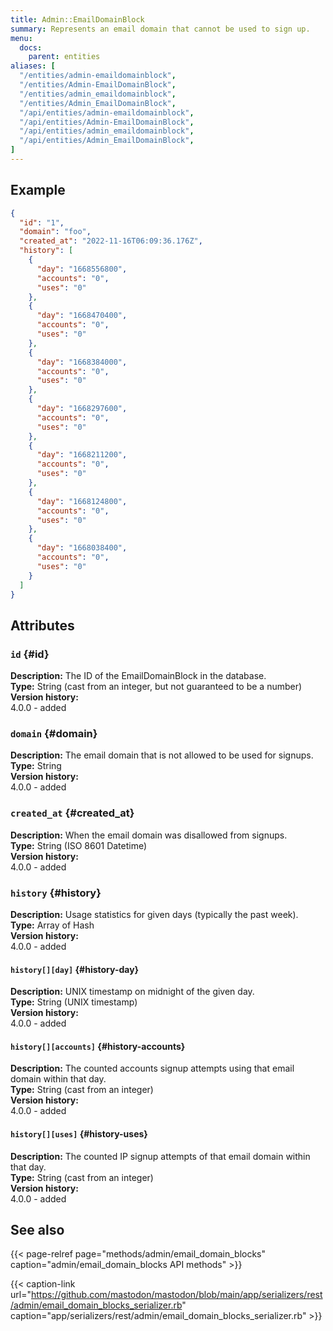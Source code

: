 ```yaml
---
title: Admin::EmailDomainBlock
summary: Represents an email domain that cannot be used to sign up.
menu:
  docs:
    parent: entities
aliases: [
  "/entities/admin-emaildomainblock",
  "/entities/Admin-EmailDomainBlock",
  "/entities/admin_emaildomainblock",
  "/entities/Admin_EmailDomainBlock",
  "/api/entities/admin-emaildomainblock",
  "/api/entities/Admin-EmailDomainBlock",
  "/api/entities/admin_emaildomainblock",
  "/api/entities/Admin_EmailDomainBlock",
]
---
```


## Example

```json
{
  "id": "1",
  "domain": "foo",
  "created_at": "2022-11-16T06:09:36.176Z",
  "history": [
    {
      "day": "1668556800",
      "accounts": "0",
      "uses": "0"
    },
    {
      "day": "1668470400",
      "accounts": "0",
      "uses": "0"
    },
    {
      "day": "1668384000",
      "accounts": "0",
      "uses": "0"
    },
    {
      "day": "1668297600",
      "accounts": "0",
      "uses": "0"
    },
    {
      "day": "1668211200",
      "accounts": "0",
      "uses": "0"
    },
    {
      "day": "1668124800",
      "accounts": "0",
      "uses": "0"
    },
    {
      "day": "1668038400",
      "accounts": "0",
      "uses": "0"
    }
  ]
}
```

## Attributes

### `id` {#id}

**Description:** The ID of the EmailDomainBlock in the database.\
**Type:** String (cast from an integer, but not guaranteed to be a number)\
**Version history:**\
4.0.0 - added

### `domain` {#domain}

**Description:** The email domain that is not allowed to be used for signups.\
**Type:** String\
**Version history:**\
4.0.0 - added

### `created_at` {#created_at}

**Description:** When the email domain was disallowed from signups.\
**Type:** String (ISO 8601 Datetime)\
**Version history:**\
4.0.0 - added

### `history` {#history}

**Description:** Usage statistics for given days (typically the past week).\
**Type:** Array of Hash\
**Version history:**\
4.0.0 - added

#### `history[][day]` {#history-day}

**Description:** UNIX timestamp on midnight of the given day.\
**Type:** String (UNIX timestamp)\
**Version history:**\
4.0.0 - added

#### `history[][accounts]` {#history-accounts}

**Description:** The counted accounts signup attempts using that email domain within that day.\
**Type:** String (cast from an integer)\
**Version history:**\
4.0.0 - added

#### `history[][uses]` {#history-uses}

**Description:** The counted IP signup attempts of that email domain within that day.\
**Type:** String (cast from an integer)\
**Version history:**\
4.0.0 - added

## See also

{{< page-relref page="methods/admin/email_domain_blocks" caption="admin/email_domain_blocks API methods" >}}

{{< caption-link url="https://github.com/mastodon/mastodon/blob/main/app/serializers/rest/admin/email_domain_blocks_serializer.rb" caption="app/serializers/rest/admin/email_domain_blocks_serializer.rb" >}}